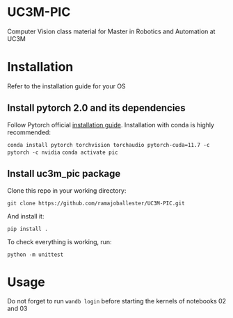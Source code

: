 # UC3M-PIC

Computer Vision class material for Master in Robotics and Automation at UC3M

# Installation

Refer to the installation guide for your OS

## Install pytorch 2.0 and its dependencies

Follow Pytorch official [installation guide](https://pytorch.org/get-started/locally/).
Installation with conda is highly recommended:

```conda install pytorch torchvision torchaudio pytorch-cuda=11.7 -c pytorch -c nvidia```
```conda activate pic```

## Install uc3m_pic package

Clone this repo in your working directory:

```git clone https://github.com/ramajoballester/UC3M-PIC.git```

And install it:

```pip install .```

To check everything is working, run:

```python -m unittest```


# Usage

Do not forget to run `wandb login` before starting the kernels of notebooks 02 and 03
